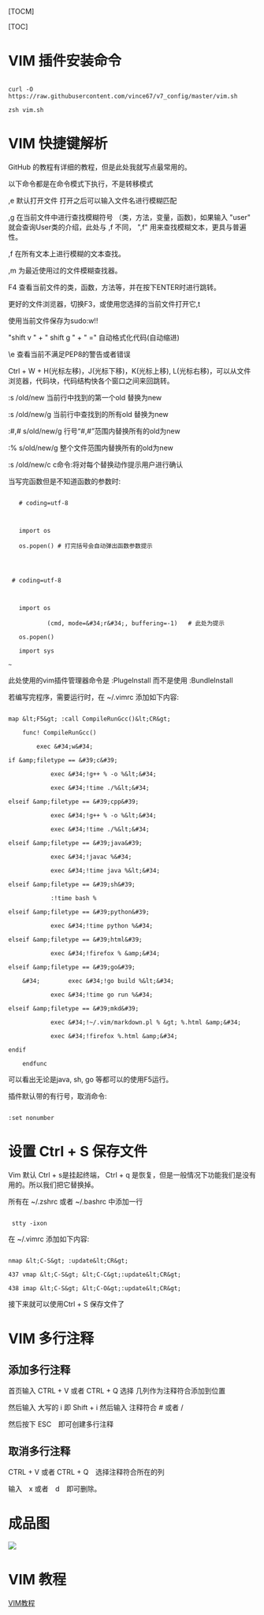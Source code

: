 [TOCM]



[TOC]



# VIM 插件安装命令



```

curl -O https://raw.githubusercontent.com/vince67/v7_config/master/vim.sh

zsh vim.sh

```



# VIM 快捷键解析



GitHub 的教程有详细的教程，但是此处我就写点最常用的。



以下命令都是在命令模式下执行，不是转移模式



,e 默认打开文件 打开之后可以输入文件名进行模糊匹配



,g  在当前文件中进行查找模糊符号 （类，方法，变量，函数)，如果输入 &#34;user&#34; 就会查询User类的介绍，此处与  ,f 不同， &#34;,f&#34; 用来查找模糊文本，更具与普遍性。



,f 在所有文本上进行模糊的文本查找。



,m 为最近使用过的文件模糊查找器。



F4 查看当前文件的类，函数，方法等，并在按下ENTER时进行跳转。



更好的文件浏览器，切换F3，或使用您选择的当前文件打开它,t

使用当前文件保存为sudo:w!!



&#34;shift  v &#34; + &#34; shift  g &#34; + &#34; =&#34; 自动格式化代码(自动缩进)



\e 查看当前不满足PEP8的警告或者错误



Ctrl + W + H(光标左移)，J(光标下移)，K(光标上移), L(光标右移)，可以从文件浏览器，代码块，代码结构快各个窗口之间来回跳转。



:s /old/new 当前行中找到的第一个old 替换为new

:s /old/new/g 当前行中查找到的所有old 替换为new

:#,# s/old/new/g 行号“#,#”范围内替换所有的old为new

:% s/old/new/g 整个文件范围内替换所有的old为new

:s /old/new/c c命令:将对每个替换动作提示用户进行确认



当写完函数但是不知道函数的参数时:



```

   # coding=utf-8

   

   import os

   os.popen() # 打完括号会自动弹出函数参数提示

   

```

```

 # coding=utf-8

   

   import os

           (cmd, mode=&#34;r&#34;, buffering=-1)   # 此处为提示

   os.popen()

   import sys

~                 

```

此处使用的vim插件管理器命令是 :PlugeInstall 而不是使用 :BundleInstall



若编写完程序，需要运行时，在 ~/.vimrc 添加如下内容:



```

map &lt;F5&gt; :call CompileRunGcc()&lt;CR&gt;

    func! CompileRunGcc()

        exec &#34;w&#34; 

if &amp;filetype == &#39;c&#39; 

            exec &#34;!g++ % -o %&lt;&#34;

            exec &#34;!time ./%&lt;&#34;

elseif &amp;filetype == &#39;cpp&#39;

            exec &#34;!g++ % -o %&lt;&#34;

            exec &#34;!time ./%&lt;&#34;

elseif &amp;filetype == &#39;java&#39;

            exec &#34;!javac %&#34;

            exec &#34;!time java %&lt;&#34;

elseif &amp;filetype == &#39;sh&#39;

            :!time bash %

elseif &amp;filetype == &#39;python&#39;

            exec &#34;!time python %&#34;

elseif &amp;filetype == &#39;html&#39;

            exec &#34;!firefox % &amp;&#34;

elseif &amp;filetype == &#39;go&#39;

    &#34;        exec &#34;!go build %&lt;&#34;

            exec &#34;!time go run %&#34;

elseif &amp;filetype == &#39;mkd&#39;

            exec &#34;!~/.vim/markdown.pl % &gt; %.html &amp;&#34;

            exec &#34;!firefox %.html &amp;&#34;

endif

    endfunc

```



可以看出无论是java, sh, go 等都可以的使用F5运行。



插件默认带的有行号，取消命令:

```

:set nonumber

```



# 设置 Ctrl + S 保存文件



Vim 默认 Ctrl + s是挂起终端， Ctrl + q 是恢复，但是一般情况下功能我们是没有用的。所以我们把它替换掉。



所有在 ~/.zshrc 或者 ~/.bashrc 中添加一行



```

 stty -ixon

```



在 ~/.vimrc 添加如下内容:



```

nmap &lt;C-S&gt; :update&lt;CR&gt;

437 vmap &lt;C-S&gt; &lt;C-C&gt;:update&lt;CR&gt;

438 imap &lt;C-S&gt; &lt;C-O&gt;:update&lt;CR&gt;

```



接下来就可以使用Ctrl + S 保存文件了



# VIM 多行注释



## 添加多行注释



首页输入 CTRL + V 或者 CTRL + Q 选择 几列作为注释符合添加到位置



然后输入 大写的 i 即 Shift + i 然后输入 注释符合 # 或者 /

然后按下 ESC　即可创建多行注释



## 取消多行注释



CTRL + V 或者 CTRL + Q　选择注释符合所在的列

输入　x 或者　d　即可删除。



# 成品图



![](https://cherrymonth.top:8888/admin/fileadmin/download/ls/vim.png)



# VIM 教程



[VIM教程](http://blog.51cto.com/hashlinux/1761788)
``````````````
